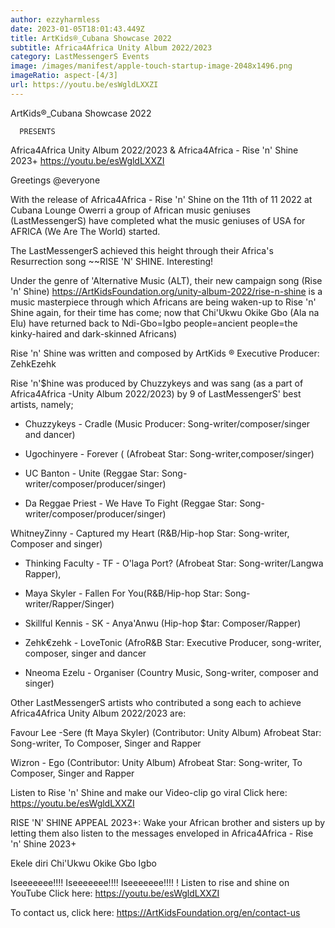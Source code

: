 ```yaml
---
author: ezzyharmless
date: 2023-01-05T18:01:43.449Z
title: ArtKids®_Cubana Showcase 2022
subtitle: Africa4Africa Unity Album 2022/2023
category: LastMessengerS Events
image: /images/manifest/apple-touch-startup-image-2048x1496.png
imageRatio: aspect-[4/3]
url: https://youtu.be/esWgldLXXZI
---
```

ArtKids®_Cubana Showcase 2022

      PRESENTS

 Africa4Africa Unity Album 2022/2023
               &
 Africa4Africa - Rise 'n' Shine 2023+ https://youtu.be/esWgldLXXZI

Greetings @everyone

With the release of Africa4Africa - Rise 'n' Shine on the 11th of 11 2022 at Cubana Lounge Owerri
a group of African music geniuses (LastMessengerS) have completed what the music geniuses of USA for AFRICA (We Are The World) started.

The LastMessengerS achieved this height through their Africa's Resurrection song ~~RISE 'N' SHINE. Interesting!

Under the genre of 'Alternative Music (ALT), their new campaign song (Rise 'n' Shine)  https://ArtKidsFoundation.org/unity-album-2022/rise-n-shine
is a music masterpiece through which Africans are being waken-up to  Rise 'n' Shine again, for their time has come; now that Chi'Ukwu Okike Gbo (Ala na Elu) have returned back to Ndi-Gbo=Igbo people=ancient people=the kinky-haired and dark-skinned Africans)

Rise 'n' Shine was written and composed by ArtKids ® Executive Producer: ZehkEzehk

Rise 'n'$hine was produced by Chuzzykeys and was sang (as a part of Africa4Africa -Unity Album 2022/2023) by 9 of LastMessengerS' best artists, namely;

* Chuzzykeys - Cradle (Music Producer: Song-writer/composer/singer and dancer)

* Ugochinyere - Forever ( (Afrobeat Star: Song-writer,composer/singer)

* UC Banton - Unite (Reggae Star: Song-writer/composer/producer/singer)

* Da Reggae Priest - We Have To Fight (Reggae Star: Song-writer/composer/producer/singer)

WhitneyZinny - Captured my Heart
(R&B/Hip-hop Star: Song-writer, Composer and singer)

* Thinking Faculty - TF  - O'laga Port? (Afrobeat Star: Song-writer/Langwa Rapper),

* Maya Skyler - Fallen For You(R&B/Hip-hop Star: Song-writer/Rapper/Singer)

* Skillful Kennis - SK - Anya'Anwu (Hip-hop $tar: Composer/Rapper)

* Zehk€zehk - LoveTonic (AfroR&B Star: Executive Producer, song-writer, composer, singer and dancer

* Nneoma Ezelu - Organiser
(Country Music, Song-writer, composer and singer)

Other LastMessengerS artists who contributed a song each to achieve Africa4Africa Unity Album 2022/2023 are:

Favour Lee -Sere (ft Maya Skyler)
(Contributor: Unity Album) Afrobeat Star: Song-writer, To Composer, Singer and Rapper

Wizron - Ego
(Contributor: Unity Album) Afrobeat Star: Song-writer, To Composer, Singer and Rapper

Listen to Rise 'n' Shine and make our Video-clip go viral
Click here: https://youtu.be/esWgldLXXZI

RISE 'N' SHINE APPEAL 2023+:
Wake your African brother and sisters up by letting them also listen to the messages enveloped in Africa4Africa - Rise 'n' Shine 2023+

Ekele diri Chi'Ukwu Okike Gbo Igbo

Iseeeeeee!!!!
Iseeeeeee!!!!
Iseeeeeee!!!!
!
Listen to rise and shine on YouTube
Click here:
https://youtu.be/esWgldLXXZI

To contact us,
click here:
https://ArtKidsFoundation.org/en/contact-us